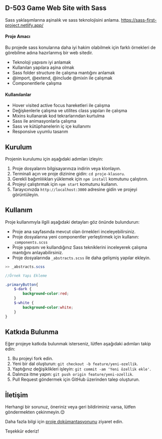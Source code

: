## D-503 Game Web Site with Sass

Sass yaklaşımlarına aşinalık ve sass teknolojisini anlama. https://sass-first-project.netlify.app/

#### Proje Amacı

Bu projede sass konularına daha iyi hakim olabilmek için farklı örnekleri de görebilme adına hazırlanmış bir web sitedir.

- Teknoloji yapısını iyi anlamak
- Kullanılan yapılara aşina olmak
- Sass folder structure ile çalışma mantığını anlamak
- @import, @extend, @include @mixin ile çalışmak
- Componentlerle çalışma

#### Kullanılanlar

- Hover visited active focus hareketleri ile çalışma
- Değişkenlerle çalışma ve utilites class yapıları ile çalışma
- Mixins kullanarak kod tekrarlarından kurtulma
- Sass ile animasyonlarla çalışma
- Sass ve kütüphanelerin iç içe kullanımı
- Responsive uyumlu tasarım

## Kurulum

Projenin kurulumu için aşağıdaki adımları izleyin:

1. Proje dosyalarını bilgisayarınıza indirin veya klonlayın.
2. Terminali açın ve proje dizinine gidin: `cd proje-klasoru`.
3. Gerekli bağımlılıkları yüklemek için `npm install` komutunu çalıştırın.
4. Projeyi çalıştırmak için `npm start` komutunu kullanın.
5. Tarayıcınızda `http://localhost:3000` adresine gidin ve projeyi görüntüleyin.

## Kullanım

Proje kullanımıyla ilgili aşağıdaki detayları göz önünde bulundurun:

- Proje ana sayfasında mevcut olan örnekleri inceleyebilirsiniz.
- Proje dosyalarına yeni componentler yerleştirmek için kullanın:  `_components.scss`
- Proje yapısını ve kullandığınız Sass tekniklerini inceleyerek çalışma mantığını anlayabilirsiniz.
- Proje dosyalarında `_abstracts.scss` ile daha gelişmiş yapılar ekleyin.

```SCSS
>> _abstracts.scss

//Örnek Yapı Ekleme

.primaryButton{
    $-dark {
        background-color:red;
    }
    $-white {
        background-color:white;
    }
}
```

## Katkıda Bulunma

Eğer projeye katkıda bulunmak isterseniz, lütfen aşağıdaki adımları takip edin:

1. Bu projeyi fork edin.
2. Yeni bir dal oluşturun: `git checkout -b feature/yeni-ozellik`.
3. Yaptığınız değişiklikleri işleyin: `git commit -am 'Yeni özellik ekle'`.
4. Dalınıza itme yapın: `git push origin feature/yeni-ozellik`.
5. Pull Request göndermek için GitHub üzerinden talep oluşturun.

## İletişim

Herhangi bir sorunuz, öneriniz veya geri bildiriminiz varsa, lütfen göndermekten çekinmeyin.:relieved:

Daha fazla bilgi için [proje dokümantasyonunu](https://github.com/ad0pa/firstsassproject) ziyaret edin.

Teşekkür ederiz!
